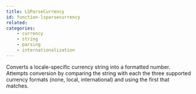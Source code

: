 ```yaml
---
title: LSParseCurrency
id: function-lsparsecurrency
related:
categories:
    - currency
    - string
    - parsing
    - internationalization
---
```


Converts a locale-specific currency string into a formatted
        number. Attempts conversion by comparing the string with each
        the three supported currency formats (none, local,
        international) and using the first that matches.